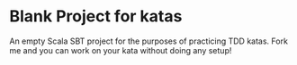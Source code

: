 # Blank Project for katas
An empty Scala SBT project for the purposes of practicing TDD katas.
Fork me and you can work on your kata without doing any setup!
